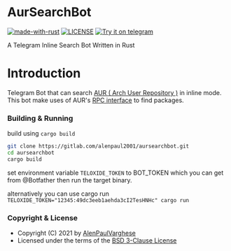 # AurSearchBot

[![made-with-rust](https://img.shields.io/badge/Made%20with-Rust-1f425f.svg)](https://www.rust-lang.org/)
[![LICENSE](https://img.shields.io/github/license/alenpaul2001/AurSearchBot?color=%2340AA8B)](./LICENSE.md)
[![Try it on telegram](https://img.shields.io/badge/try%20it-on%20telegram-0088cc.svg)](http://t.me/AurSearchBot)

A Telegram Inline Search Bot Written in Rust

# Introduction

Telegram Bot that can search [AUR ( Arch User Repository )](https://aur.archlinux.org/) in inline mode. This bot make uses of AUR's [RPC interface](https://aur.archlinux.org/rpc.php) to find packages.


### Building & Running

build using `cargo build`
```sh
git clone https://gitlab.com/alenpaul2001/aursearchbot.git
cd aursearchbot
cargo build
```

set environment variable `TELOXIDE_TOKEN` to BOT_TOKEN 
which you can get from @Botfather then run the target binary.

alternatively you can use cargo run
`TELOXIDE_TOKEN="12345:49dc3eeb1aehda3cI2TesHNHc" cargo run`

### Copyright & License 

* Copyright (C) 2021 by [AlenPaulVarghese](https://github.com/alenpaul2001)
* Licensed under the terms of the [BSD 3-Clause License](./LICENSE.md)
